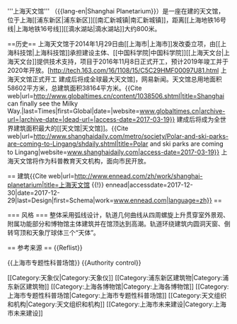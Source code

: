 '''上海天文馆''' （{{lang-en|Shanghai  Planetarium}}）是一座在建的天文馆，位于上海[[浦东新区|浦东新区]][[南汇新城镇|南汇新城镇]]，距离[[上海地铁16号线|上海地铁16号线]][[滴水湖站|滴水湖站]]大约800米。

==历史==
上海天文馆于2014年1月29日由[[上海市|上海市]]发改委立项，由[[上海科技馆|上海科技馆]]承担建设主体、[[中国科学院|中国科学院]][[上海天文台|上海天文台]]提供技术支持，项目于2016年11月8日正式开工，预计2019年竣工并于2020年开放。<ref>[http://tech.163.com/16/1108/15/C5C29HMF00097U81.html 上海天文馆正式开工 建成后将成全球最大天文馆]，网易新闻。</ref>天文馆总用地面积58602平方米，总建筑面积38164平方米。<ref name=":0">{{Cite web|url=http://www.globaltimes.cn/content/1038506.shtml|title=Shanghai can finally see the Milky Way.|last=Times|first=Global|date=|website=www.globaltimes.cn|archive-url=|archive-date=|dead-url=|access-date=2017-03-19}}</ref> 建成后将成为全世界建筑面积最大的[[天文馆|天文馆]]。<ref>{{Cite web|url=http://www.shanghaidaily.com/metro/society/Polar-and-ski-parks-are-coming-to-Lingang/shdaily.shtml|title=Polar and ski parks are coming to Lingang|website=www.shanghaidaily.com|access-date=2017-03-19}}</ref> 上海天文馆将作为科普教育天文机构，面向市民开放。<ref name=":0" />

== 建筑<ref>{{Cite web|url=http://www.ennead.com/zh/work/shanghai-planetarium|title=上海天文馆 {{!}} ennead|accessdate=2017-12-30|date=2017-12-29|last=Design|first=Schema|work=www.ennead.com|language=zh}}</ref> ==

=== 风格 ===
整体采用弧线设计，轨道几何曲线从四周螺旋上升贯穿室外景观、附属功能部分和博物馆主体建筑并在馆顶达到高潮。轨道环绕建筑内圆洞天窗、倒转穹顶和天象厅球体三个“天体”。

== 参考来源 ==
{{Reflist}}

{{上海市专题性科普场馆}}
{{Authority control}}

[[Category:天象仪|Category:天象仪]]
[[Category:浦东新区建筑物|Category:浦东新区建筑物]]
[[Category:上海各博物馆|Category:上海各博物馆]]
[[Category:上海市专题性科普场馆|Category:上海市专题性科普场馆]]
[[Category:天文组织和机构|Category:天文组织和机构]]
[[Category:上海市未来建设|Category:上海市未来建设]]
